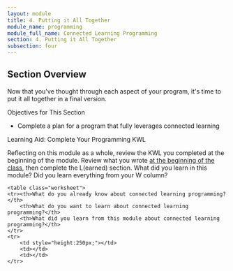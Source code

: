 ```yaml
---
layout: module
title: 4. Putting it All Together
module_name: programming
module_full_name: Connected Learning Programming
section: 4. Putting it All Together
subsection: four
---
```


## Section Overview

Now that you've thought through each aspect of your program, it's time to put it all together in a final version. 

<div class="objectives">
<p class="box-title">Objectives for This Section</p>
<ul>
	<li>Complete a plan for a program that fully leverages connected learning</li>
</ul>
</div>

<div class="reflection">
	<p class="box-title">Learning Aid: Complete Your Programming KWL</p>
	<p>Reflecting on this module as a whole, review the KWL you completed at the beginning of the module. Review what you wrote <a href="index.html">at the beginning of the class</a>, then complete the L(earned) section. What did you learn in this module? Did you learn everything from your W column?</p>

	<table class="worksheet">
	<tr><th>What do you already know about connected learning programming?</th>
		<th>What do you want to learn about connected learning programming?</th>
		<th>What did you learn from this module about connected learning programming?</th>
	</tr>
	<tr>
		<td style="height:250px;"></td>
		<td></td>
		<td></td>
	</tr>
</table>
</div>


